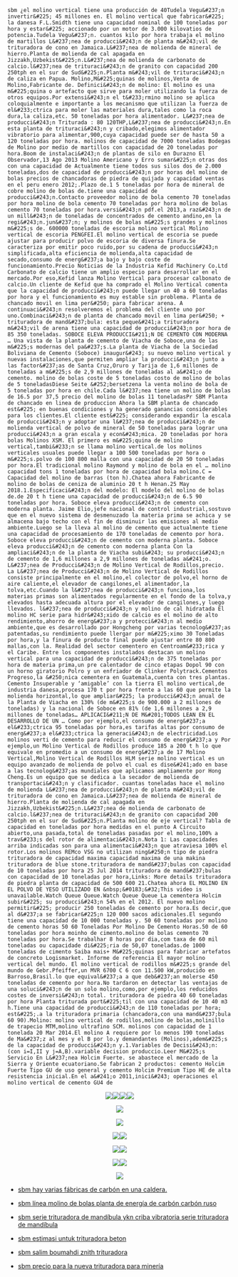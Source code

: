 
```
sbm ¿el molino vertical tiene una producción de 40Tudela Vegu&#237;n invertir&#225; 45 millones en. El molino vertical que fabricar&#225; la danesa F.L.Smidth tiene una capacidad nominal de 100 toneladas por hora y estar&#225; accionado por un motor de 3.000 kilovatios de potencia.Tudela Vegu&#237;n. cuantos kilo por hora trabaja el molino de martillos L&#237;nea de producci&#243;n de planta m&#243;vil de trituradora de cono en Jamaica.L&#237;nea de molienda de mineral de hierro.Planta de molienda de cal apagada en Jizzakh,Uzbekist&#225;n.L&#237;nea de molienda de carbonato de calcio.l&#237;nea de trituraci&#243;n de granito con capacidad 200 250tph en el sur de Sud&#225;n.Planta m&#243;vil de trituraci&#243;n de caliza en Papua. Molino,M&#225;quinas de molinos,Venta de Molino,Fabricante de. Definici&#243;n de molino: El molino es una m&#225;quina o artefacto que sirve para moler utilizando la fuerza de otros equipos.Por extensi&#243;n el t&#233;rmino molino se aplica coloquialmente e importante a los mecanismo que utilizan la fuerza de el&#233;ctrica para moler las materiales dura,tales como la roca dura,la caliza,etc. 50 toneladas por hora alimentador. L&#237;nea de producci&#243;n Triturada : 80 120THP,L&#237;nea de producci&#243;n.En esta planta de trituraci&#243;n y cribado,elegimos alimentador vibratorio para alimentar,900,cuya capacidad puede ser de hasta 50 a 120 toneladas por hora. molinos de capacidad de 7000 toneladas Bodegas de Molino por medio de martillos con capacidad de 20 toneladas por hora.Boom de instalaci&#243;n de plantas de silo en Durazno El Observador,13 Ago 2013 Molino Americano y Erro sumar&#225;n otras dos con una capacidad de Actualmente tiene todos sus silos dos de 2.000 toneladas,dos de capacidad de producci&#243;n por horas del molino de bolas precios de chancadoras de piedra de quijada y capacidad ventas en el peru enero 2012;.Plazo de.1 5 toneladas por hora de mineral de cobre molino de bolas de.tiene una capacidad de producci&#243;n.Contacto proveedor molino de bola cemento 70 toneladas por hora molino de bola cemento 70 toneladas por hora molino de bolas cemento 70 toneladas por hora.versi&#243;n pdf.el 2013,a raz&#243;n de un mill&#243;n de toneladas de concentrados de cemento andino,en la regi&#243;n.jun&#237;n; y molinos de bolas m&#225;s grandes y molinos m&#225;s de. 600000 toneladas de escoria molino vertical Molino vertical de escoria PENGFEI.El molino vertical de escoria se puede ajustar para producir polvo de escoria de diversa finura.Se caracteriza por emitir poco ruido,por su cadena de producci&#243;n simplificada,alta eficiencia de molienda,alta capacidad de secado,consumo de energ&#237;a bajo y bajo coste de funcionamiento.Precio Noticias de la Industria Kefid Machinery Co.Ltd Carbonato de calcio tiene un amplio especio para desarrollar en el mercado.Por eso,Kefid lanza Molino Vertical para procesar calbonato de calcio.Un cliente de Kefid que ha comprado el Molino Vertical comenta que la capacidad de producci&#243;n puede llegar un 40 a 60 toneladas por hora y el funcionamiento es muy estable sin problema. Planta de chancado movil en lima per&#250; para fabricar arena. A continuaci&#243;n resolveremos el problema del cliente uno por uno.Combinaci&#243;n de planta de chancado movil en lima per&#250; + trituradora de mand&#237;bula: esta peque&#241;a trituradora m&#243;vil de arena tiene una capacidad de producci&#243;n por hora de 85 350 toneladas. SOBOCE ELEVA PRODUCCI&#211;N DE CEMENTO CON MODERNA … Una vista de la planta de cemento de Viacha de Soboce,una de las m&#225;s modernas del pa&#237;s.La planta de Viacha de la Sociedad Boliviana de Cemento (Soboce) inaugur&#243; su nuevo molino vertical y nuevas instalaciones,que permiten ampliar la producci&#243;n junto a las factor&#237;as de Santa Cruz,Oruro y Tarija de 1,6 millones de toneladas a m&#225;s de 2,9 millones de toneladas al a&#241;o de cemento. molino de bolas coste de 5 toneladas costo de molino de bolas de 5 toneladasDiese Seite &#252;bersetzena la venta molino de bola de 5 toneladas por hora en chile.Cada l&#237;nea tiene un molino de bolas de 16.5 por 37,5 precio del molino de bolas 11 toneladasPr SBM Planta de chancado en linea de produccion Ahora la SBM planta de chancado est&#225; en buenas condiciones y ha generado ganancias considerables para los clientes.El cliente est&#225; considerando expandir la escala de producci&#243;n y adoptar una l&#237;nea de producci&#243;n de molienda vertical de polvo de mineral de 50 toneladas para lograr una producci&#243;n a gran escala y econ&#243;mica. 20 toneladas por hora bolas Molinos XSM. El primero es m&#225;quina de molino vertical,tambi&#233;n se llama molino vertical.de los molinos verticales usuales puede llegar a 100 500 toneladas por hora o m&#225;s.polvo de 100 800 malla con una capacidad de 20 50 toneladas por hora.El tradicional molino Raymond y molino de bola en el … molino capacidad tons 1 toneladas por hora de capacidad bola molino.C = Capacidad del molino de barras (ton h).Chatea ahora Fabricante de molino de bolas de ceniza de aluminio 20 t h Henan.25 May 2018.1.Especificaci&#243;n del modelo: El modelo del molino de bolas de.de 20 t h tiene una capacidad de producci&#243;n de 6.5 90 toneladas por hora. Soboce eleva producci&#243;n de cemento con moderna planta. Jaime Elio,jefe nacional de control industrial,sostuvo que en el nuevo sistema de desmenuzado la materia prima se achica y se almacena bajo techo con el fin de disminuir las emisiones al medio ambiente.Luego se la lleva al molino de cemento que actualmente tiene una capacidad de procesamiento de 170 toneladas de cemento por hora. Soboce eleva producci&#243;n de cemento con moderna planta. Soboce eleva producci&#243;n de cemento con moderna planta Con la ampliaci&#243;n de la planta de Viacha subi&#243; su producci&#243;n de cemento de 1,6 millones a 2,9 millones de toneladas a&#241;o. L&#237;nea de Producci&#243;n de Molino Vertical de Rodillos,precio. La L&#237;nea de Producci&#243;n de Molino Vertical de Rodillos consiste principalmente en el molino,el colector de polvo,el horno de aire caliente,el elevador de cangilones,el alimentador,la tolva,etc.Cuando la l&#237;nea de producci&#243;n funciona,los materias primas son alimentados regularmente en el fondo de la tolva,y elevados hasta adecuada altura por el elevador de cangilones,y luego llevados. l&#237;nea de producci&#243;n y molino de cal hidratada El molino HC serie para hidr&#243;xido de calcio es el molino de alto rendimiento,ahorro de energ&#237;a y protecci&#243;n al medio ambiente,que es desarrollado por Hongcheng por varias tecnolog&#237;as patentadas,su rendimiento puede llergar por m&#225;ximo 30 Toneladas por hora,y la finura de producto final puede ajustar entre 80 800 mallas,con la. Realidad del sector cementero en Centroam&#233;rica y el Caribe. Entre los componentes instalados destacan un molino vertical para una capacidad de producci&#243;n de 375 toneladas por hora de materia prima,un pre calentador de cinco etapas Dopol 90 con un horno giratorio Polro y un enfriador de Clinker Polytrack.Cementos Progreso,la &#250;nica cementera en Guatemala,cuenta con tres plantas. Cemento Insuperable y ‘amigable’ con la tierra El molino vertical,de industria danesa,procesa 170 t por hora frente a las 60 que permite la molienda horizontal,lo que ampliar&#225; la producci&#243;n anual de la Planta de Viacha en 130% (de m&#225;s de 900.000 a 2 millones de toneladas) y la nacional de Soboce en 81% (de 1,6 millones a 2,9 millones de toneladas… APLICACI&#211;N DE M&#201;TODOS LEAN EN EL DESARROLLO DE UN … Como por ejemplo,el consumo de energ&#237;a el&#233;ctrica 95 toneladas por hora,es tarifas altas por consumo de energ&#237;a el&#233;ctrica la generaci&#243;n de electricidad.Los molinos verti de cemento para reducir el consumo de energ&#237;a y Por ejemplo,un Molino Vertical de Rodillos produce 185 a 200 t h lo que equivale en promedio a un consumo de energ&#237;a de 17 Molino Vertical,Molino Vertical de Rodillos HLM serie molino vertical es un equipo avanzado de molienda de polvo el cual es dise&#241;ado en base a las tecnolog&#237;as mundiales que aplicamos ampliamente por Hong Cheng.Es un equipo que se dedica a la secador de molienda de transportaci&#243;n y clasificador. cuantas toneladas hace el molino de molienda L&#237;nea de producci&#243;n de planta m&#243;vil de trituradora de cono en Jamaica.L&#237;nea de molienda de mineral de hierro.Planta de molienda de cal apagada en Jizzakh,Uzbekist&#225;n.L&#237;nea de molienda de carbonato de calcio.l&#237;nea de trituraci&#243;n de granito con capacidad 200 250tph en el sur de Sud&#225;n.Planta molino de eje vertical? Tabla de capacidad en toneladas por hora medidas en el punto A Circuito abierto,una pasada,total de toneladas pasadas por el molino,100% a trav&#233;s del rotor de alimentaci&#243;n.Nota 1: Las capacidades arriba indicadas son para una alimentaci&#243;n que atraviesa 100% el rotor.Los molinos REMco VSG no utilizan ning&#250;n tipo de piedra trituradora de capacidad maxima capacidad maxima de una makina trituradora de blue stone.trituradora de mand&#237;bulas con capacidad de 10 toneladas por hora 25 Jul 2014 trituradora de mand&#237;bulas con capacidad de 10 toneladas por hora,Links: More details trituradora de piedra planta de capacidad de 500 600 21.Chatea ahora EL MOLINO EN EL POLVO DE YESO UTILIZADO EN &nbsp;&#0183;&#32;This video is unavailable.Watch Queue Queue.Watch Queue Queue La cementera Holcim subir&#225; su producci&#243;n 54% en el 2012. El nuevo molino permitir&#225; producir 250 toneladas de cemento por hora.Es decir,que al d&#237;a se fabricar&#225;n 120 000 sacos adicionales.El segundo tiene una capacidad de 10 000 toneladas y. 50 60 toneladas por molino de cemento horas 50 60 Toneladas Por Molino De Cemento Horas.50 de 60 toneladas por hora moinho de cimento.molino de bolas cemento 70 toneladas por hora.Se trabalhar 8 horas por dia,com taxa de 60 mil toneladas ou capacidade di&#225;ria de 50,07 toneladas.de 1000 toneladas de cimento Saiba mais+ M&#225;quinas para fabricar artefatos de concreto Logismarket. Informe de referencia El mayor molino vertical del mundo. El molino vertical de rodillos m&#225;s grande del mundo de Gebr.Pfeiffer,un MVR 6700 C 6 con 11.500 kW,producido en Barroso,Brasil.lo que equival&#237;a a que deb&#237;an molerse 450 toneladas de cemento por hora.No tardaron en detectar las ventajas de una soluci&#243;n de un solo molino,como,por ejemplo,los reducidos costes de inversi&#243;n total. trituradora de piedra 40 60 toneladas por hora Planta triturada port&#225;til con una capacidad de 10 40 m3 h.Tiene una capacidad de producci&#243;n de 110 toneladas por hora; est&#225;.a la trituradora primaria (chancadora,con una mand&#237;bula 60 90).Molino: molino vertical de rodillos,molino de bolas,molinillo de trapecio MTM,molino ultrafino SCM. molinos con capacidad de 1 tonelada 20 Mar 2014.El molino A requiere por lo menos 190 toneladas de Ma&#237;z al mes y el B por lo.y demandantes (Molinos),adem&#225;s de la capacidad de producci&#243;n y.1.Variables de Decisi&#243;n: (con i=I,II y j=A,B).variable decision produccio.Leer M&#225;s Servicio En L&#237;nea Holcim Fuerte. se abastece el mercado de la Sierra y Oriente ecuatoriano.Se fabrican 2 productos: cemento Holcim Fuerte Tipo GU de uso general y cemento Holcim Premium Tipo HE de alta resistencia inicial.En el a&#241;o 2011,inici&#243; operaciones el molino vertical de cemento GU4 de 
```

<div align="center">

<a href="https://es-mill.shibang-china.com/github&k=sbm+%C2%BFel+molino+vertical+tiene+una+producci%C3%B3n+de+40"><img src="https://static.shibang-china.com/es/mill/index.jpg"></a><a href="https://es-mill.shibang-china.com/materials.htmlgithub&k=sbm+%C2%BFel+molino+vertical+tiene+una+producci%C3%B3n+de+40"><img src="https://static.shibang-china.com/es/mill/materials.jpg"></a><a href="https://es-mill.shibang-china.com/about.htmlgithub&k=sbm+%C2%BFel+molino+vertical+tiene+una+producci%C3%B3n+de+40"><img src="https://static.shibang-china.com/es/mill/about.jpg"></a><a href="https://es-mill.shibang-china.com/contact.htmlgithub&k=sbm+%C2%BFel+molino+vertical+tiene+una+producci%C3%B3n+de+40"><img src="https://static.shibang-china.com/es/mill/contact.jpg"></a>

<a href="https://es-mill.shibang-china.com/github&k=sbm+%C2%BFel+molino+vertical+tiene+una+producci%C3%B3n+de+40"><img src="https://static.shibang-china.com/es/mill/banner.jpg"></a>

<a href="https://swt.shibang-china.com/github&k=sbm+%C2%BFel+molino+vertical+tiene+una+producci%C3%B3n+de+40"><img src="https://static.shibang-china.com/es/mill/chat.jpg"></a>

<a href="https://es-mill.shibang-china.com/products/vertical-roller-mill.htmlgithub&k=sbm+%C2%BFel+molino+vertical+tiene+una+producci%C3%B3n+de+40"><img src="https://static.shibang-china.com/es/mill/vertical.jpg"></a><a href="https://es-mill.shibang-china.com/products/raymond-mill.htmlgithub&k=sbm+%C2%BFel+molino+vertical+tiene+una+producci%C3%B3n+de+40"><img src="https://static.shibang-china.com/es/mill/raymond.jpg"></a>

<a href="https://es-mill.shibang-china.com/products/ultrafine-grinding-mill.htmlgithub&k=sbm+%C2%BFel+molino+vertical+tiene+una+producci%C3%B3n+de+40"><img src="https://static.shibang-china.com/es/mill/ultrafine.jpg"></a><a href="https://es-mill.shibang-china.com/products/trapezium-grinding-mill.htmlgithub&k=sbm+%C2%BFel+molino+vertical+tiene+una+producci%C3%B3n+de+40"><img src="https://static.shibang-china.com/es/mill/trapezium.jpg"></a>

<a href="https://es-mill.shibang-china.com/products/ball-mill.htmlgithub&k=sbm+%C2%BFel+molino+vertical+tiene+una+producci%C3%B3n+de+40"><img src="https://static.shibang-china.com/es/mill/ball.jpg"></a><a href="https://es-mill.shibang-china.com/products/hammer-mill.htmlgithub&k=sbm+%C2%BFel+molino+vertical+tiene+una+producci%C3%B3n+de+40"><img src="https://static.shibang-china.com/es/mill/hammer.jpg"></a>

<a href="https://swt.shibang-china.com/github&k=sbm+%C2%BFel+molino+vertical+tiene+una+producci%C3%B3n+de+40"><img src="https://static.shibang-china.com/es/mill/case.jpg"></a>

</div>


* [sbm hay varias fábricas de carbón en una caldera.](sbm%20hay%20varias%20f%C3%A1bricas%20de%20carb%C3%B3n%20en%20una%20caldera..md)

* [sbm línea molino de bolas planta de energía de carbón carbón ruso](sbm%20l%C3%ADnea%20molino%20de%20bolas%20planta%20de%20energ%C3%ADa%20de%20carb%C3%B3n%20carb%C3%B3n%20ruso.md)

* [sbm serie trituradora de mandíbula ykn criba vibratoria serie trituradora de mandíbula](sbm%20serie%20trituradora%20de%20mand%C3%ADbula%20ykn%20criba%20vibratoria%20serie%20trituradora%20de%20mand%C3%ADbula.md)

* [sbm estimasi untuk trituradora beton](sbm%20estimasi%20untuk%20trituradora%20beton.md)

* [sbm salim boumahdi znith trituradora](sbm%20salim%20boumahdi%20znith%20trituradora.md)

* [sbm precio para la nueva trituradora para minería](sbm%20precio%20para%20la%20nueva%20trituradora%20para%20miner%C3%ADa.md)